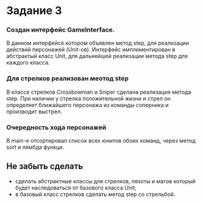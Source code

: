 # Задание 3

### Создан интерфейс GameInterface.
В данном интерфейсе котором объявлен метод step,
для реализации действий персонажей (Unit-ов). Интерфейс имплементирован в 
абстрактый класс Unit, для дальнейшей реализации метода step для каждого класса.

### Для стрелков реализован меотод step
В классе стрелков Crossbowman и Sniper сделана реализация метода step.
При наличии у стрелка положительной жизни и стрел он определяет ближайшего
персонажа из команды соперника и производит выстрел.

### Очередность хода персонажей
В main-е отсортировал список всех юнитов обоих команд, через метод sort и
лямбда функци.


## Не забыть сделать
* сделать абстрактные классы для стрелков, пехоты и магов который будет
наследоваться от базового класса Unit;
* в базовый класс стрелков сделать метод step со стрельбой.
